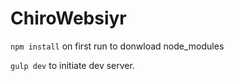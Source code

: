 # ChiroWebsiyr

`npm install` on first run to donwload node_modules

`gulp dev` to initiate dev server.
